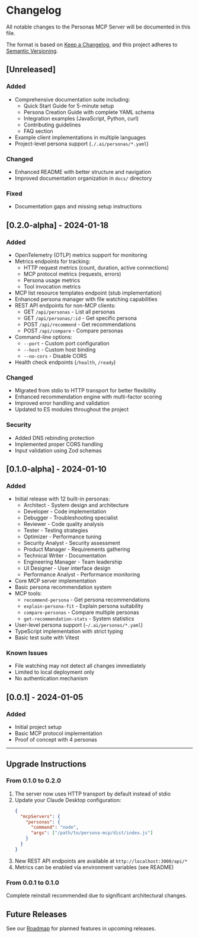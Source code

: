 # Changelog

All notable changes to the Personas MCP Server will be documented in this file.

The format is based on [Keep a Changelog](https://keepachangelog.com/en/1.0.0/),
and this project adheres to [Semantic Versioning](https://semver.org/spec/v2.0.0.html).

## [Unreleased]

### Added
- Comprehensive documentation suite including:
  - Quick Start Guide for 5-minute setup
  - Persona Creation Guide with complete YAML schema
  - Integration examples (JavaScript, Python, curl)
  - Contributing guidelines
  - FAQ section
- Example client implementations in multiple languages
- Project-level persona support (`./.ai/personas/*.yaml`)

### Changed
- Enhanced README with better structure and navigation
- Improved documentation organization in `docs/` directory

### Fixed
- Documentation gaps and missing setup instructions

## [0.2.0-alpha] - 2024-01-18

### Added
- OpenTelemetry (OTLP) metrics support for monitoring
- Metrics endpoints for tracking:
  - HTTP request metrics (count, duration, active connections)
  - MCP protocol metrics (requests, errors)
  - Persona usage metrics
  - Tool invocation metrics
- MCP list resource templates endpoint (stub implementation)
- Enhanced persona manager with file watching capabilities
- REST API endpoints for non-MCP clients:
  - GET `/api/personas` - List all personas
  - GET `/api/personas/:id` - Get specific persona
  - POST `/api/recommend` - Get recommendations
  - POST `/api/compare` - Compare personas
- Command-line options:
  - `--port` - Custom port configuration
  - `--host` - Custom host binding
  - `--no-cors` - Disable CORS
- Health check endpoints (`/health`, `/ready`)

### Changed
- Migrated from stdio to HTTP transport for better flexibility
- Enhanced recommendation engine with multi-factor scoring
- Improved error handling and validation
- Updated to ES modules throughout the project

### Security
- Added DNS rebinding protection
- Implemented proper CORS handling
- Input validation using Zod schemas

## [0.1.0-alpha] - 2024-01-10

### Added
- Initial release with 12 built-in personas:
  - Architect - System design and architecture
  - Developer - Code implementation
  - Debugger - Troubleshooting specialist
  - Reviewer - Code quality analysis
  - Tester - Testing strategies
  - Optimizer - Performance tuning
  - Security Analyst - Security assessment
  - Product Manager - Requirements gathering
  - Technical Writer - Documentation
  - Engineering Manager - Team leadership
  - UI Designer - User interface design
  - Performance Analyst - Performance monitoring
- Core MCP server implementation
- Basic persona recommendation system
- MCP tools:
  - `recommend-persona` - Get persona recommendations
  - `explain-persona-fit` - Explain persona suitability
  - `compare-personas` - Compare multiple personas
  - `get-recommendation-stats` - System statistics
- User-level persona support (`~/.ai/personas/*.yaml`)
- TypeScript implementation with strict typing
- Basic test suite with Vitest

### Known Issues
- File watching may not detect all changes immediately
- Limited to local deployment only
- No authentication mechanism

## [0.0.1] - 2024-01-05

### Added
- Initial project setup
- Basic MCP protocol implementation
- Proof of concept with 4 personas

---

## Upgrade Instructions

### From 0.1.0 to 0.2.0

1. The server now uses HTTP transport by default instead of stdio
2. Update your Claude Desktop configuration:
   ```json
   {
     "mcpServers": {
       "personas": {
         "command": "node",
         "args": ["/path/to/persona-mcp/dist/index.js"]
       }
     }
   }
   ```
3. New REST API endpoints are available at `http://localhost:3000/api/*`
4. Metrics can be enabled via environment variables (see README)

### From 0.0.1 to 0.1.0

Complete reinstall recommended due to significant architectural changes.

## Future Releases

See our [Roadmap](./plans/roadmap.md) for planned features in upcoming releases.